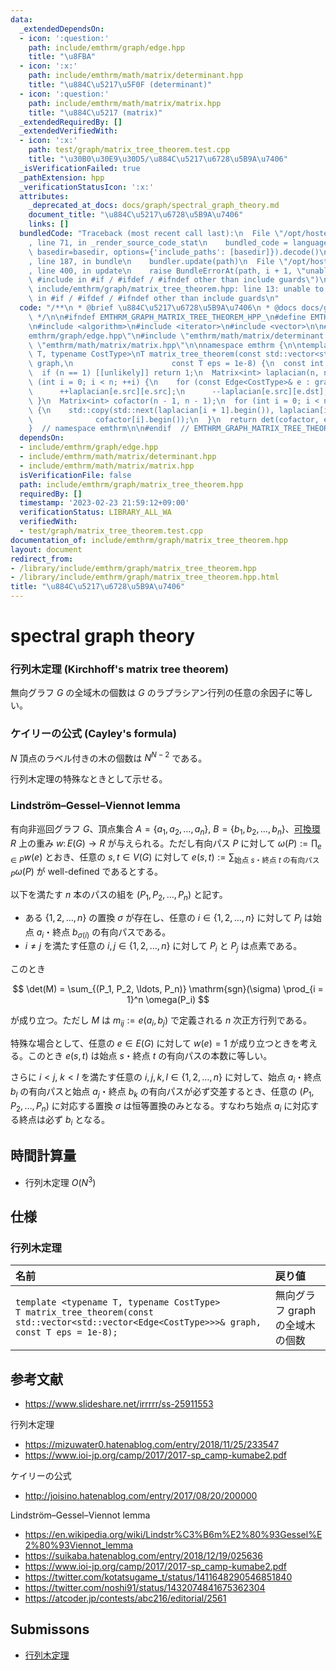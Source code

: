 ```yaml
---
data:
  _extendedDependsOn:
  - icon: ':question:'
    path: include/emthrm/graph/edge.hpp
    title: "\u8FBA"
  - icon: ':x:'
    path: include/emthrm/math/matrix/determinant.hpp
    title: "\u884C\u5217\u5F0F (determinant)"
  - icon: ':question:'
    path: include/emthrm/math/matrix/matrix.hpp
    title: "\u884C\u5217 (matrix)"
  _extendedRequiredBy: []
  _extendedVerifiedWith:
  - icon: ':x:'
    path: test/graph/matrix_tree_theorem.test.cpp
    title: "\u30B0\u30E9\u30D5/\u884C\u5217\u6728\u5B9A\u7406"
  _isVerificationFailed: true
  _pathExtension: hpp
  _verificationStatusIcon: ':x:'
  attributes:
    _deprecated_at_docs: docs/graph/spectral_graph_theory.md
    document_title: "\u884C\u5217\u6728\u5B9A\u7406"
    links: []
  bundledCode: "Traceback (most recent call last):\n  File \"/opt/hostedtoolcache/Python/3.9.16/x64/lib/python3.9/site-packages/onlinejudge_verify/documentation/build.py\"\
    , line 71, in _render_source_code_stat\n    bundled_code = language.bundle(stat.path,\
    \ basedir=basedir, options={'include_paths': [basedir]}).decode()\n  File \"/opt/hostedtoolcache/Python/3.9.16/x64/lib/python3.9/site-packages/onlinejudge_verify/languages/cplusplus.py\"\
    , line 187, in bundle\n    bundler.update(path)\n  File \"/opt/hostedtoolcache/Python/3.9.16/x64/lib/python3.9/site-packages/onlinejudge_verify/languages/cplusplus_bundle.py\"\
    , line 400, in update\n    raise BundleErrorAt(path, i + 1, \"unable to process\
    \ #include in #if / #ifdef / #ifndef other than include guards\")\nonlinejudge_verify.languages.cplusplus_bundle.BundleErrorAt:\
    \ include/emthrm/graph/matrix_tree_theorem.hpp: line 13: unable to process #include\
    \ in #if / #ifdef / #ifndef other than include guards\n"
  code: "/**\n * @brief \u884C\u5217\u6728\u5B9A\u7406\n * @docs docs/graph/spectral_graph_theory.md\n\
    \ */\n\n#ifndef EMTHRM_GRAPH_MATRIX_TREE_THEOREM_HPP_\n#define EMTHRM_GRAPH_MATRIX_TREE_THEOREM_HPP_\n\
    \n#include <algorithm>\n#include <iterator>\n#include <vector>\n\n#include \"\
    emthrm/graph/edge.hpp\"\n#include \"emthrm/math/matrix/determinant.hpp\"\n#include\
    \ \"emthrm/math/matrix/matrix.hpp\"\n\nnamespace emthrm {\n\ntemplate <typename\
    \ T, typename CostType>\nT matrix_tree_theorem(const std::vector<std::vector<Edge<CostType>>>&\
    \ graph,\n                      const T eps = 1e-8) {\n  const int n = graph.size();\n\
    \  if (n == 1) [[unlikely]] return 1;\n  Matrix<int> laplacian(n, n, 0);\n  for\
    \ (int i = 0; i < n; ++i) {\n    for (const Edge<CostType>& e : graph[i]) {\n\
    \      ++laplacian[e.src][e.src];\n      --laplacian[e.src][e.dst];\n    }\n \
    \ }\n  Matrix<int> cofactor(n - 1, n - 1);\n  for (int i = 0; i < n - 1; ++i)\
    \ {\n    std::copy(std::next(laplacian[i + 1].begin()), laplacian[i + 1].end(),\n\
    \              cofactor[i].begin());\n  }\n  return det(cofactor, eps);\n}\n\n\
    }  // namespace emthrm\n\n#endif  // EMTHRM_GRAPH_MATRIX_TREE_THEOREM_HPP_\n"
  dependsOn:
  - include/emthrm/graph/edge.hpp
  - include/emthrm/math/matrix/determinant.hpp
  - include/emthrm/math/matrix/matrix.hpp
  isVerificationFile: false
  path: include/emthrm/graph/matrix_tree_theorem.hpp
  requiredBy: []
  timestamp: '2023-02-23 21:59:12+09:00'
  verificationStatus: LIBRARY_ALL_WA
  verifiedWith:
  - test/graph/matrix_tree_theorem.test.cpp
documentation_of: include/emthrm/graph/matrix_tree_theorem.hpp
layout: document
redirect_from:
- /library/include/emthrm/graph/matrix_tree_theorem.hpp
- /library/include/emthrm/graph/matrix_tree_theorem.hpp.html
title: "\u884C\u5217\u6728\u5B9A\u7406"
---
```

# spectral graph theory


### 行列木定理 (Kirchhoff's matrix tree theorem)

無向グラフ $G$ の全域木の個数は $G$ のラプラシアン行列の任意の余因子に等しい。


### ケイリーの公式 (Cayley's formula)

$N$ 頂点のラベル付きの木の個数は $N^{N - 2}$ である。

行列木定理の特殊なときとして示せる。


### Lindström–Gessel–Viennot lemma

有向非巡回グラフ $G$、頂点集合 $A = \lbrace a_1, a_2, \ldots, a_n \rbrace,\ B = \lbrace b_1, b_2, \ldots, b_n \rbrace$、[可換環](../../.verify-helper/docs/static/algebraic_structure.md) $R$ 上の重み $w \colon E(G) \to R$ が与えられる。ただし有向パス $P$ に対して $\omega(P) \mathrel{:=} \prod_{e \in P} w(e)$ とおき、任意の $s, t \in V(G)$ に対して $e(s, t) \mathrel{:=} \sum_{\text{始点 } s \text{・終点 } t \text{ の有向パス } P} \omega(P)$ が well-defined であるとする。

以下を満たす $n$ 本のパスの組を $(P_1, P_2, \ldots, P_n)$ と記す。

- ある $\lbrace 1, 2, \ldots, n \rbrace$ の置換 $\sigma$ が存在し、任意の $i \in \lbrace 1, 2, \ldots, n \rbrace$ に対して $P_i$ は始点 $a_i$・終点 $b_{\sigma(i)}$ の有向パスである。
- $i \neq j$ を満たす任意の $i, j \in \lbrace 1, 2, \ldots, n \rbrace$ に対して $P_i$ と $P_j$ は点素である。

このとき

$$
  \det(M) = \sum_{(P_1, P_2, \ldots, P_n)} \mathrm{sgn}(\sigma) \prod_{i = 1}^n \omega(P_i)
$$

が成り立つ。ただし $M$ は $m_{ij} \mathrel{:=} e(a_i, b_j)$ で定義される $n$ 次正方行列である。

特殊な場合として、任意の $e \in E(G)$ に対して $w(e) = 1$ が成り立つときを考える。このとき $e(s, t)$ は始点 $s$・終点 $t$ の有向パスの本数に等しい。

さらに $i < j,\ k < l$ を満たす任意の $i, j, k, l \in \lbrace 1, 2, \ldots, n \rbrace$ に対して、始点 $a_i$・終点 $b_l$ の有向パスと始点 $a_j$・終点 $b_k$ の有向パスが必ず交差するとき、任意の $(P_1, P_2, \ldots, P_n)$ に対応する置換 $\sigma$ は恒等置換のみとなる。すなわち始点 $a_i$ に対応する終点は必ず $b_i$ となる。


## 時間計算量

- 行列木定理 $O(N^3)$


## 仕様

### 行列木定理

|名前|戻り値|
|:--|:--|
|`template <typename T, typename CostType>`<br>`T matrix_tree_theorem(const std::vector<std::vector<Edge<CostType>>>& graph, const T eps = 1e-8);`|無向グラフ $\mathrm{graph}$ の全域木の個数|


## 参考文献

- https://www.slideshare.net/irrrrr/ss-25911553

行列木定理
- https://mizuwater0.hatenablog.com/entry/2018/11/25/233547
- https://www.ioi-jp.org/camp/2017/2017-sp_camp-kumabe2.pdf

ケイリーの公式
- http://joisino.hatenablog.com/entry/2017/08/20/200000

Lindström–Gessel–Viennot lemma
- https://en.wikipedia.org/wiki/Lindstr%C3%B6m%E2%80%93Gessel%E2%80%93Viennot_lemma
- https://suikaba.hatenablog.com/entry/2018/12/19/025636
- https://www.ioi-jp.org/camp/2017/2017-sp_camp-kumabe2.pdf
- https://twitter.com/kotatsugame_t/status/1411648290546851840
- https://twitter.com/noshi91/status/1432074841675362304
- https://atcoder.jp/contests/abc216/editorial/2561


## Submissons

- [行列木定理](https://atcoder.jp/contests/jsc2021/submissions/21877707)
